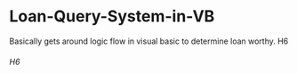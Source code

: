 # Loan-Query-System-in-VB
Basically gets around logic flow in visual basic to determine loan worthy.
H6
###### H6
